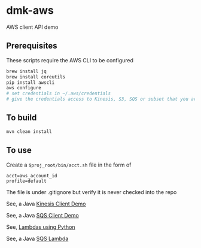 # dmk-aws
AWS client API demo

## Prerequisites
These scripts require the AWS CLI to be configured

```bash
brew install jq
brew install coreutils
pip install awscli
aws configure
# set credentials in ~/.aws/credentials
# give the credentials access to Kinesis, S3, SQS or subset that you are testing
```

## To build

```bash
mvn clean install
```

## To use
Create a `$proj_root/bin/acct.sh` file in the form of
```
acct=aws_account_id
profile=default
```

The file is under .gitignore but verify it is never checked into the repo

See, a Java [Kinesis Client Demo](kinesis-client/README.md)

See, a Java [SQS Client Demo](sqs-client/README.md)

See, [Lambdas using Python](lambda-python/README.md)

See, a Java [SQS Lambda](sqs-lambda/README.md)
